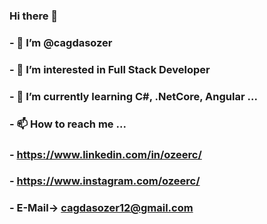 ### Hi there 👋
### - 👋 I’m @cagdasozer
### - 👀 I’m interested in Full Stack Developer
### - 🌱 I’m currently learning C#, .NetCore, Angular ...
### - 📫 How to reach me ...
### - https://www.linkedin.com/in/ozeerc/
### - https://www.instagram.com/ozeerc/
### - E-Mail-> cagdasozer12@gmail.com

<!---
ozeerc/ozeerc is a ✨ special ✨ repository because its `README.md` (this file) appears on your GitHub profile.
You can click the Preview link to take a look at your changes.
--->
